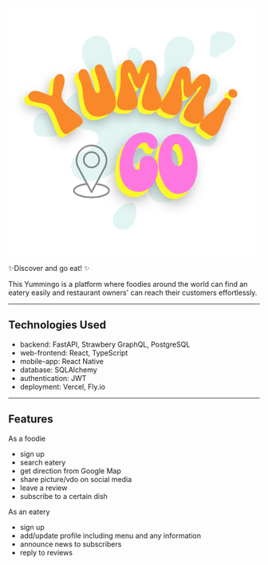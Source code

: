 ![project logo](yummigo-logo.png)

✨Discover and go eat! ✨

This Yummingo is a platform where foodies around the world can find an eatery easily and restaurant owners' can reach their customers effortlessly.

---

## Technologies Used
- backend: FastAPI, Strawbery GraphQL, PostgreSQL
- web-frontend: React, TypeScript
- mobile-app: React Native
- database: SQLAlchemy
- authentication: JWT
- deployment: Vercel, Fly.io

---

## Features

As a foodie
- sign up
- search eatery
- get direction from Google Map
- share picture/vdo on social media
- leave a review
- subscribe to a certain dish

As an eatery
- sign up
- add/update profile including menu and any information
- announce news to subscribers
- reply to reviews
  

